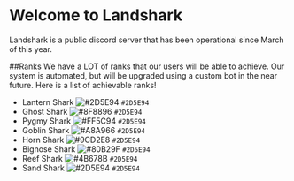 # Welcome to Landshark
Landshark is a public discord server that has been operational since March of this year.

##Ranks
We have a LOT of ranks that our users will be able to achieve. Our system is automated, but will be upgraded using a custom bot in the near future. Here is a list of achievable ranks!

- Lantern Shark ![#2D5E94](https://placehold.it/15/2D5E94/000000?text=+) `#2D5E94`
- Ghost Shark ![#8F8896](https://placehold.it/15/2D5E94/000000?text=+) `#2D5E94`
- Pygmy Shark ![#FF5C94](https://placehold.it/15/2D5E94/000000?text=+) `#2D5E94`
- Goblin Shark ![#A8A966](https://placehold.it/15/2D5E94/000000?text=+) `#2D5E94`
- Horn Shark ![#9CD2E8](https://placehold.it/15/2D5E94/000000?text=+) `#2D5E94`
- Bignose Shark ![#80B29F](https://placehold.it/15/2D5E94/000000?text=+) `#2D5E94`
- Reef Shark ![#4B678B](https://placehold.it/15/2D5E94/000000?text=+) `#2D5E94`
- Sand Shark ![#2D5E94](https://placehold.it/15/2D5E94/000000?text=+) `#2D5E94`
